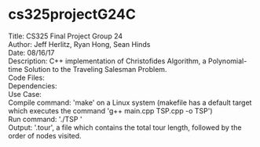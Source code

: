 # cs325projectG24C

Title: CS325 Final Project Group 24  
Author: Jeff Herlitz, Ryan Hong, Sean Hinds  
Date: 08/16/17  
Description: C++ implementation of Christofides Algorithm, a Polynomial-time Solution to the Traveling Salesman Problem.  
Code Files:  
Dependencies:  
Use Case:  
Compile command: 'make' on a Linux system (makefile has a default target which executes the command 'g++ main.cpp TSP.cpp -o TSP')  
Run command: './TSP <data filename>'  
Output: '<data filename>.tour', a file which contains the total tour length, followed by the order of nodes visited.  
